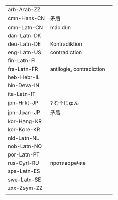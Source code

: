 | | | |
|-|-|-|
| arb-Arab-ZZ |  |  |
| cmn-Hans-CN | 矛盾 |  |
| cmn-Latn-CN | máo dùn |  |
| dan-Latn-DK |  |  |
| deu-Latn-DE | Kontradiktion |  |
| eng-Latn-US | contradiction |  |
| fin-Latn-FI |  |  |
| fra-Latn-FR | antilogie, contradiction |  |
| heb-Hebr-IL |  |  |
| hin-Deva-IN |  |  |
| ita-Latn-IT |  |  |
| jpn-Hrkt-JP | ? む↑じゅん |  |
| jpn-Jpan-JP | 矛盾 |  |
| kor-Hang-KR |  |  |
| kor-Kore-KR |  |  |
| nld-Latn-NL |  |  |
| nob-Latn-NO |  |  |
| por-Latn-PT |  |  |
| rus-Cyrl-RU | противоре́чие |  |
| spa-Latn-ES |  |  |
| swe-Latn-SE |  |  |
| zxx-Zsym-ZZ |  |  |
|  |  |  |
